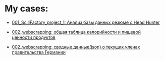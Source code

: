 # My cases:

* [001_ScillFactory_project_1: Анализ базы данных резюме c Head Hunter](https://github.com/f999145/cases/tree/main/001_sf_project_01)

* [002_webscrapping: общая таблица калорийности и пищевой ценности продуктов](https://github.com/f999145/cases/tree/main/002_wscrap_health-diet)

* [002_webscrapping: сводные данные(json) о текущих членах правительства Германии](https://github.com/f999145/cases/tree/main/003_wscrap_bundestag.de)